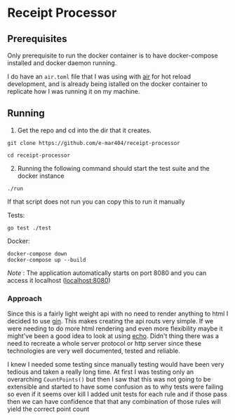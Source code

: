 # Receipt Processor

## Prerequisites

Only prerequisite to run the docker container is to have docker-compose installed and docker daemon running.

I do have an `air.toml` file that I was using with [air](https://github.com/air-verse/air) for hot reload development, and is already being istalled on the docker container to replicate how I was running it on my machine.

## Running

1. Get the repo and cd into the dir that it creates.

```
git clone https://github.com/e-mar404/receipt-processor

cd receipt-processor
```

2. Running the following command should start the test suite and the docker instance

```
./run
```

If that script does not run you can copy this to run it manually 

Tests: 

```
go test ./test
```

Docker: 

```
docker-compose down
docker-compose up --build
```

*Note* : The application automatically starts on port 8080 and you can access it localhost ([localhost:8080](http://localhost:8080))

### Approach

Since this is a fairly light weight api with no need to render anything to html I decided to use [gin](https://github.com/gin-gonic/gin). This makes creating the api routs very simple. If we were needing to do more html rendering and even more flexibility maybe it might've been a good idea to look at using [echo](https://github.com/labstack/echo). Didn't thing there was a need to recreate a whole server protocol or http server since these technologies are very well documented, tested and reliable.

I knew I needed some testing since manually testing would have been very tedious and taken a really long time. At first I was testing only an overarching `CountPoints()` but then I saw that this was not going to be extensible and started to have some confusion as to why tests were failing so even if it seems over kill I added unit tests for each rule and if those pass then we can have confidence that that any combination of those rules will yield the correct point count

